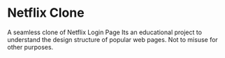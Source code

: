 # Netflix Clone

A seamless clone of Netflix Login Page Its an educational project to understand the design structure of popular web pages. Not to misuse for other purposes.